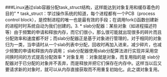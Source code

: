 ###Linux通过slab容器分配task_struct结构，这样能达到对象复用和缓存着色的目的”
* 
task_struct：学过操作系统的知道，每个进程都有一个PCB（process control block），是控制进程的唯一也是最有效的手段；在调用fork()函数创建新的进程时时系统自动为我们创建的。3.
* 
slab分配器：某些对象（如进程描述符等）由于频繁的申请和释放内存，而它们很小，那么很可能就出现很多的碎片而且分配效率和速度都不好；而slab分配器正是基于对象进行管理的，对于相同的对象归为一类，当申请时从一个slab列表中分配，回收时再加入进来，减少碎片，也减少频繁的申请和释放内存调用；
 slab分配器使用slab分配算法进行实现并采用空间换时间的方式提高分配效率
* 
对象复用 ：对象就是对象，而复用指的是
slab分配器对于已分配的对象并不丢弃，而是释放并把它们保存在内存中。这样当以后又要请求新的对象时，就可以从内存直接获取而不用重复初始化。此之谓对象复用。